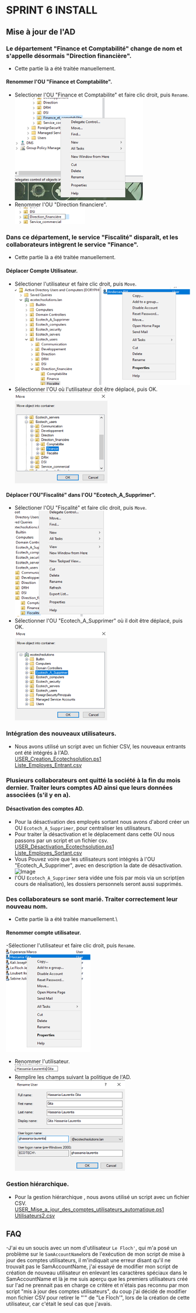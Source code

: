 # SPRINT 6 INSTALL

## Mise à jour de l'AD

### Le département "Finance et Comptabilité" change de nom et s'appelle désormais  "Direction financière".
- Cette partie là a été traitée manuellement.
#### Renommer l'OU "Finance et Comptabilite".
- Selectioner l'OU "Finance et Comptabilite" et faire clic droit, puis `Rename`.\
![Image](../Ressources/Images/AD/Rename_OU1.png)
- Renommer l'OU "Direction financiere".\
![Image](../Ressources/Images/AD/Rename_OU2.png)

### Dans ce département, le service "Fiscalité" disparaît, et les collaborateurs intègrent le service "Finance".
- Cette partie là a été traitée manuellement.

#### Déplacer Compte Utilisateur.
- Sélectioner l'utilisateur et faire clic droit, puis `Move`.\
![Image](../Ressources/Images/AD/Move_User1.png)
- Sélectionner l'OU où l'utilisateur doit être déplacé, puis OK.  \
![Image](../Ressources/Images/AD/Move_User2.png)

#### Déplacer l'OU"Fiscalité" dans l'OU "Ecotech_A_Supprimer".
- Sélectioner l'OU "Fiscalité" et faire clic droit, puis `Move`.\
![Image](../Ressources/Images/AD/Move_OU1.png)
- Sélectionner l'OU "Ecotech_A_Supprimer" où il doit être déplacé, puis OK.  \
![Image](../Ressources/Images/AD/Move_OU2.png)

### Intégration des nouveaux utilisateurs.
- Nous avons utilisé un script avec un fichier CSV, les nouveaux entrants ont été intégrés à l'AD. \
[USER_Creation_Ecotechsolution.ps1](../Ressources/Scripts/USER_Creation_Ecotechsolution.ps1)\
[Liste_Employes_Entrant.csv](../Ressources/Scripts/Liste_Employes_Entrant.csv)

### Plusieurs collaborateurs ont quitté la société à la fin du mois dernier. Traiter leurs comptes AD ainsi que leurs données associées (s'il y en a).
#### Désactivation des comptes AD.
- Pour la désactivation des employés sortant nous avons d'abord créer un OU `Ecotech_A_Supprimer`, pour centraliser les utilisateurs.
- Pour traiter la désactivation et le déplacement dans cette OU nous passons par un script et un fichier csv. \
[USER_Désactivation_Ecotechsolution.ps1](../Ressources/Scripts/USER_Desactivation_Ecotechsolution.ps1)\
[Liste_Employes_Sortant.csv](../Ressources/Scripts/Liste_Employes_Sortant.csv)
- Vous Pouvez voire que les utilisateurs sont intégrés à l'OU "Ecotech_A_Supprimer", avec en description la date de désactivation.\
![Image](../Ressources/Images/AD/User_Désactivation.png)
- l'OU `Ecotech_A_Supprimer` sera vidée une fois par mois via un script(en cours de réalisation), les dossiers personnels seront aussi supprimés.

### Des collaborateurs se sont marié. Traiter correctement leur nouveau nom.

- Cette partie là a été traitée manuellement.\
#### Renommer compte utilisateur.
-Sélectioner l'utilisateur et faire clic droit, puis `Rename`.\
![Image](../Ressources/Images/AD/Rename_User1.png)
- Renommer l'utilisateur. \
![Image](../Ressources/Images/AD/Rename_User2.png)
- Remplire les champs suivant la politique de l'AD.\
![Image](../Ressources/Images/AD/Rename_User3.png)

### Gestion hiérarchique.

- Pour la gestion hiérarchique , nous avons utilisé un script avec un fichier CSV.\
[USER_Mise_a_jour_des_comptes_utilisateurs_automatique.ps1](../Ressources/Scripts/USER_Mise_a_jour_des_comptes_utilisateur_automatique.ps1)\
[Utilisateurs2.csv](../Ressources/Scripts/Utilisateurs2.csv)

## FAQ

-J'ai eu un soucis avec un nom d'utilisateur `Le Floch'`, qui m'a posé un problème sur le `SamAccountName`lors de l'exécution de mon script de mise à jour des comptes utilisateurs, il m'indiquait une erreur disant qu'il ne trouvait pas le SamAccountName, j'ai essayé de modifier mon script de création de nouveau utilisateur en enlevant les caractères spéciaux dans le SamAccountName et là je me suis aperçu que les premiers utilisateurs créé sur l'ad ne prennait pas en charge ce critère  et n'étais pas reconnu par mon script "mis à jour des comptes utilisateurs", du coup j'ai décidé de modifier mon fichier CSV pour retirer le "'" de  "Le Floch'", lors de la création de cette utilisateur, car c'était le seul cas que j'avais.
